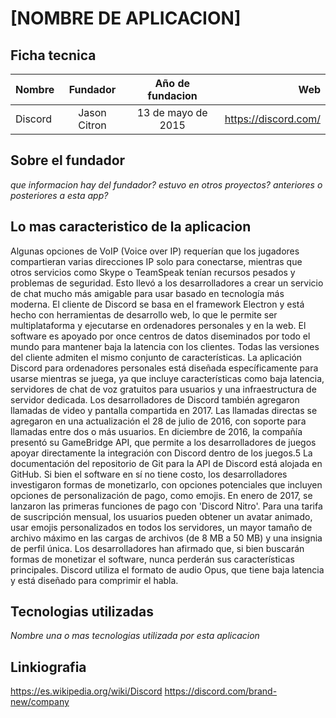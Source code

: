 # [NOMBRE DE APLICACION]

## Ficha tecnica


| Nombre | Fundador   | Año de fundacion | Web |
| -------|:----------:|:----------------:|----:|
| Discord|Jason Citron|13 de mayo de 2015|https://discord.com/ |


## Sobre el fundador

*que informacion hay del fundador?*
*estuvo en otros proyectos? anteriores o posteriores a esta app?*

## Lo mas caracteristico de la aplicacion
Algunas opciones de VoIP (Voice over IP) requerían que los jugadores compartieran varias direcciones IP solo para conectarse, mientras que otros servicios como Skype o TeamSpeak tenían recursos pesados y problemas de seguridad. Esto llevó a los desarrolladores a crear un servicio de chat mucho más amigable para usar basado en tecnología más moderna.
El cliente de Discord se basa en el framework Electron y está hecho con herramientas de desarrollo web, lo que le permite ser multiplataforma y ejecutarse en ordenadores personales y en la web. El software es apoyado por once centros de datos diseminados por todo el mundo para mantener baja la latencia con los clientes. Todas las versiones del cliente admiten el mismo conjunto de características. La aplicación Discord para ordenadores personales está diseñada específicamente para usarse mientras se juega, ya que incluye características como baja latencia, servidores de chat de voz gratuitos para usuarios y una infraestructura de servidor dedicada. Los desarrolladores de Discord también agregaron llamadas de video y pantalla compartida en 2017. Las llamadas directas se agregaron en una actualización el 28 de julio de 2016, con soporte para llamadas entre dos o más usuarios. En diciembre de 2016, la compañía presentó su GameBridge API, que permite a los desarrolladores de juegos apoyar directamente la integración con Discord dentro de los juegos.5​ La documentación del repositorio de Git para la API de Discord está alojada en GitHub.
Si bien el software en sí no tiene costo, los desarrolladores investigaron formas de monetizarlo, con opciones potenciales que incluyen opciones de personalización de pago, como emojis. En enero de 2017, se lanzaron las primeras funciones de pago con 'Discord Nitro'. Para una tarifa de suscripción mensual, los usuarios pueden obtener un avatar animado, usar emojis personalizados en todos los servidores, un mayor tamaño de archivo máximo en las cargas de archivos (de 8 MB a 50 MB) y una insignia de perfil única. Los desarrolladores han afirmado que, si bien buscarán formas de monetizar el software, nunca perderán sus características principales. Discord utiliza el formato de audio Opus, que tiene baja latencia y está diseñado para comprimir el habla.

## Tecnologias utilizadas

*Nombre una o mas tecnologias utilizada por esta aplicacion*


## Linkiografia

https://es.wikipedia.org/wiki/Discord
https://discord.com/brand-new/company